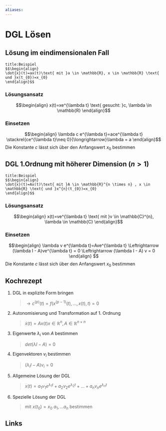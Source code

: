 ```yaml
---
aliases: 
---
```

# DGL Lösen 
## Lösung im eindimensionalen Fall
```ad-example
title:Beispiel
$$\begin{align}
\dot{x}(t)=ax(t)\text{ mit }a \in \mathbb{R}, x \in \mathbb{R} \text{ und }x(t_{0})=x_{0}
\end{align}$$
```
### Lösungsansatz
$$\begin{align}
x(t)=xe^{\lambda t} \text{ gesucht: }c, \lambda \in \mathbb{R}
\end{align}$$
### Einsetzen
$$\begin{align}
\lambda c e^{\lambda t}=ace^{\lambda t} \stackrel{ce^{\lambda t}\neq 0}{\longrightarrow}\lambda = a
\end{align}$$
Die Konstante $c$ lässt sich über den Anfangswert $x_{0}$ bestimmen
## DGL 1.Ordnung mit höherer Dimension ($n > 1$)
```ad-example
title:Beispiel
$$\begin{align}
\dot{x}(t)=Ax(t)\text{ mit }A \in \mathbb{R}^{n \times n} , x \in \mathbb{R} \text{ und }x^{n}(t_{0})=x_{0}
\end{align}$$
```
### Lösungsansatz
$$\begin{align}
x(t)=ve^{\lambda t} \text{ mit }v \in \mathbb{C}^{n}, \lambda \in \mathbb{C}
\end{align}$$
### Einsetzen
$$\begin{align}
\lambda v e^{\lambda t}=Ave^{\lambda t} \Leftrightarrow (\lambda I - A)ve^{\lambda t} = 0 \Leftrightarrow (\lambda I - A) v = 0
\end{align} $$
Die Konstante $c$ lässt sich über den Anfangswert $x_{0}$ bestimmen
## Kochrezept
1. DGL in explizite Form bringen
	> $\rightarrow c^{(p)}(t) = f(x^{(p-1)}(t),\dotso,x(t),t)=0$
2. Autonomisierung und Transformation auf 1. Ordnung
	> $\dot{x}(t) = Ax(t) x \in \mathbb{R}^{n},A \in \mathbb{R}^{n \times n}$
3. Eigenwerte $\lambda_{i}$ von $A$ bestimmen
	> $det(\lambda I-A)=0$
4. Eigenvektoren $v_{i}$ bestimmen
	> $(\lambda_{i}I-A)v_{i}=0$
5. Allgemeine Lösung der DGL
	> $x(t)=a_{1}v_{1}e^{\lambda_{1}t}+a_{2}v_{2}e^{\lambda_{2}t}+\dotso+a_{n}v_{n}e^{\lambda_{n}t}$
6. Spezielle Lösung der DGL
	> mit $x(t_{0})=x_{0}$ $a_{1},\dotso a_{n}$ bestimmen
## Links